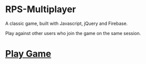 # RPS-Multiplayer

A classic game, built with Javascript, jQuery and Firebase. 

Play against other users who join the game on the same session. 

# [Play Game](https://jbcurrie.github.io/RPS-Multiplayer/)
